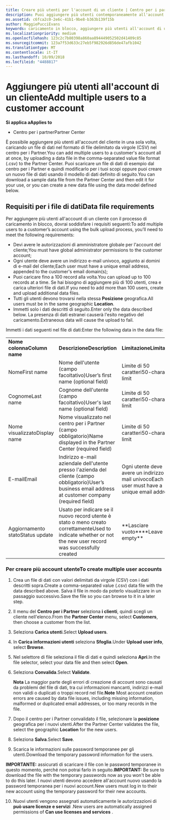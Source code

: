 ```yaml
---
title: Creare più utenti per l'account di un cliente | Centro per i partner
description: Puoi aggiungere più utenti contemporaneamente all'account di un cliente caricando un file di dati con valori delimitati da virgole (CSV) nel Centro per i partner.
ms.assetid: c6fca2c0-2e6c-41b1-9be8-b363b139f15b
author: MaggiePucciEvans
keywords: caricamento in blocco, aggiungere più utenti all'account di un cliente, aggiungere gli utenti di un cliente, caricamento in blocco degli utenti di un cliente, account del cliente, utenti del cliente, utenti
ms.localizationpriority: medium
ms.openlocfilehash: 123c2c7b80398a860aa894449052502d41409c85
ms.sourcegitcommit: 123a7f53d633c27eb5f982926d856de47afb1042
ms.translationtype: MT
ms.contentlocale: it-IT
ms.lasthandoff: 10/09/2018
ms.locfileid: "4488817"
---
```

# <a name="add-multiple-users-to-a-customer-account"></a><span data-ttu-id="6f674-104">Aggiungere più utenti all'account di un cliente</span><span class="sxs-lookup"><span data-stu-id="6f674-104">Add multiple users to a customer account</span></span>

**<span data-ttu-id="6f674-105">Si applica a</span><span class="sxs-lookup"><span data-stu-id="6f674-105">Applies to</span></span>**

-  <span data-ttu-id="6f674-106">Centro per i partner</span><span class="sxs-lookup"><span data-stu-id="6f674-106">Partner Center</span></span>

<span data-ttu-id="6f674-107">È possibile aggiungere più utenti all'account del cliente in una sola volta, caricando un file di dati nel formato di file delimitato da virgole (CSV) nel centro per i Partner.</span><span class="sxs-lookup"><span data-stu-id="6f674-107">You can add multiple users to a customer's account all at once, by uploading a data file in the comma-separated value file format (.csv) to the Partner Center.</span></span> <span data-ttu-id="6f674-108">Puoi scaricare un file di dati di esempio dal centro per i Partner e quindi modificarlo per i tuoi scopi oppure puoi creare un nuovo file di dati usando il modello di dati definito di seguito.</span><span class="sxs-lookup"><span data-stu-id="6f674-108">You can download a sample data file from the Partner Center and then edit it for your use, or you can create a new data file using the data model defined below.</span></span>

## <a href="" id="creatingtheimportcsvfile"></a><span data-ttu-id="6f674-109">Requisiti per i file di dati</span><span class="sxs-lookup"><span data-stu-id="6f674-109">Data file requirements</span></span>


<span data-ttu-id="6f674-110">Per aggiungere più utenti all'account di un cliente con il processo di caricamento in blocco, dovrai soddisfare i requisiti seguenti:</span><span class="sxs-lookup"><span data-stu-id="6f674-110">To add multiple users to a customer’s account using the bulk upload process, you’ll need to meet the following requirements:</span></span>

-   <span data-ttu-id="6f674-111">Devi avere le autorizzazioni di amministratore globale per l'account del cliente;</span><span class="sxs-lookup"><span data-stu-id="6f674-111">You must have global administrator permissions to the customer account;</span></span>
-   <span data-ttu-id="6f674-112">Ogni utente deve avere un indirizzo e-mail univoco, aggiunto ai domini di e-mail del cliente;</span><span class="sxs-lookup"><span data-stu-id="6f674-112">Each user must have a unique email address, appended to the customer's email domain(s);</span></span>
-   <span data-ttu-id="6f674-113">Puoi caricare fino a 100 record alla volta.</span><span class="sxs-lookup"><span data-stu-id="6f674-113">You can upload up to 100 records at a time.</span></span> <span data-ttu-id="6f674-114">Se hai bisogno di aggiungere più di 100 utenti, crea e carica ulteriori file di dati.</span><span class="sxs-lookup"><span data-stu-id="6f674-114">If you need to add more than 100 users, create and upload additional data files.</span></span>
-   <span data-ttu-id="6f674-115">Tutti gli utenti devono trovarsi nella stessa **Posizione** geografica.</span><span class="sxs-lookup"><span data-stu-id="6f674-115">All users must be in the same geographic **Location**.</span></span>
-   <span data-ttu-id="6f674-116">Immetti solo i dati descritti di seguito.</span><span class="sxs-lookup"><span data-stu-id="6f674-116">Enter only the data described below.</span></span> <span data-ttu-id="6f674-117">La presenza di dati estranei causerà l'esito negativo del caricamento.</span><span class="sxs-lookup"><span data-stu-id="6f674-117">Extraneous data will cause the upload to fail.</span></span>

<span data-ttu-id="6f674-118">Immetti i dati seguenti nel file di dati:</span><span class="sxs-lookup"><span data-stu-id="6f674-118">Enter the following data in the data file:</span></span>

|                 |                                                                              |                                            |
|-----------------|------------------------------------------------------------------------------|--------------------------------------------|
| **<span data-ttu-id="6f674-119">Nome colonna</span><span class="sxs-lookup"><span data-stu-id="6f674-119">Column name</span></span>** | **<span data-ttu-id="6f674-120">Descrizione</span><span class="sxs-lookup"><span data-stu-id="6f674-120">Description</span></span>**                                                              | **<span data-ttu-id="6f674-121">Limitazione</span><span class="sxs-lookup"><span data-stu-id="6f674-121">Limitation</span></span>**                             |
| <span data-ttu-id="6f674-122">Nome</span><span class="sxs-lookup"><span data-stu-id="6f674-122">First name</span></span>      | <span data-ttu-id="6f674-123">Nome dell'utente (campo facoltativo)</span><span class="sxs-lookup"><span data-stu-id="6f674-123">User’s first name (optional field)</span></span>                                           | <span data-ttu-id="6f674-124">Limite di 50 caratteri</span><span class="sxs-lookup"><span data-stu-id="6f674-124">50-character limit</span></span>                         |
| <span data-ttu-id="6f674-125">Cognome</span><span class="sxs-lookup"><span data-stu-id="6f674-125">Last name</span></span>       | <span data-ttu-id="6f674-126">Cognome dell'utente (campo facoltativo)</span><span class="sxs-lookup"><span data-stu-id="6f674-126">User's last name (optional field)</span></span>                                            | <span data-ttu-id="6f674-127">Limite di 50 caratteri</span><span class="sxs-lookup"><span data-stu-id="6f674-127">50-character limit</span></span>                         |
| <span data-ttu-id="6f674-128">Nome visualizzato</span><span class="sxs-lookup"><span data-stu-id="6f674-128">Display name</span></span>    | <span data-ttu-id="6f674-129">Nome visualizzato nel centro per i Partner (campo obbligatorio)</span><span class="sxs-lookup"><span data-stu-id="6f674-129">Name displayed in the Partner Center (required field)</span></span>                            | <span data-ttu-id="6f674-130">Limite di 50 caratteri</span><span class="sxs-lookup"><span data-stu-id="6f674-130">50-character limit</span></span>                         |
| <span data-ttu-id="6f674-131">E-mail</span><span class="sxs-lookup"><span data-stu-id="6f674-131">Email</span></span>           | <span data-ttu-id="6f674-132">Indirizzo e-mail aziendale dell'utente presso l'azienda del cliente (campo obbligatorio)</span><span class="sxs-lookup"><span data-stu-id="6f674-132">User’s business email address at customer company (required field)</span></span>           | <span data-ttu-id="6f674-133">Ogni utente deve avere un indirizzo e-mail univoco</span><span class="sxs-lookup"><span data-stu-id="6f674-133">Each user must have a unique email address</span></span> |
| <span data-ttu-id="6f674-134">Aggiornamento stato</span><span class="sxs-lookup"><span data-stu-id="6f674-134">Status update</span></span>   | <span data-ttu-id="6f674-135">Usato per indicare se il nuovo record utente è stato o meno creato correttamente</span><span class="sxs-lookup"><span data-stu-id="6f674-135">Used to indicate whether or not the new user record was successfully created</span></span> | <span data-ttu-id="6f674-136">\*\*Lasciare vuoto\*\*</span><span class="sxs-lookup"><span data-stu-id="6f674-136">\*\*Leave empty\*\*</span></span>                        |

 

### <a href="" id="createmultipleuseraccounts"></a><span data-ttu-id="6f674-137">Per creare più account utente</span><span class="sxs-lookup"><span data-stu-id="6f674-137">To create multiple user accounts</span></span>

<a href="" id="creatingtheaccounts"></a>
1.  <span data-ttu-id="6f674-138">Crea un file di dati con valori delimitati da virgole (CSV) con i dati descritti sopra.</span><span class="sxs-lookup"><span data-stu-id="6f674-138">Create a comma-separated value (.csv) data file with the data described above.</span></span> <span data-ttu-id="6f674-139">Salva il file in modo da poterlo visualizzare in un passaggio successivo.</span><span class="sxs-lookup"><span data-stu-id="6f674-139">Save the file so you can browse to it in a later step.</span></span>
2.  <span data-ttu-id="6f674-140">Il menu del **Centro per i Partner** seleziona **i clienti**, quindi scegli un cliente nell'elenco.</span><span class="sxs-lookup"><span data-stu-id="6f674-140">From the **Partner Center** menu, select **Customers**, then choose a customer from the list.</span></span>
3.  <span data-ttu-id="6f674-141">Seleziona **Carica utenti**.</span><span class="sxs-lookup"><span data-stu-id="6f674-141">Select **Upload users**.</span></span>
4.  <span data-ttu-id="6f674-142">In **Carica informazioni utenti** seleziona **Sfoglia**.</span><span class="sxs-lookup"><span data-stu-id="6f674-142">Under **Upload user info**, select **Browse**.</span></span>
5.  <span data-ttu-id="6f674-143">Nel selettore di file seleziona il file di dati e quindi seleziona **Apri**.</span><span class="sxs-lookup"><span data-stu-id="6f674-143">In the file selector, select your data file and then select **Open**.</span></span>
6.  <span data-ttu-id="6f674-144">Seleziona **Convalida**.</span><span class="sxs-lookup"><span data-stu-id="6f674-144">Select **Validate**.</span></span>

    <span data-ttu-id="6f674-145">**Nota** La maggior parte degli errori di creazione di account sono causati da problemi del file di dati, tra cui informazioni mancanti, indirizzi e-mail non validi o duplicati o troppi record nel file.</span><span class="sxs-lookup"><span data-stu-id="6f674-145">**Note**  Most account creation errors are caused by data file issues, including missing information, malformed or duplicated email addresses, or too many records in the file.</span></span>

7.  <span data-ttu-id="6f674-146">Dopo il centro per i Partner convalidato il file, selezionare la **posizione** geografica per i nuovi utenti.</span><span class="sxs-lookup"><span data-stu-id="6f674-146">After the Partner Center validates the file, select the geographic **Location** for the new users.</span></span>
8.  <span data-ttu-id="6f674-147">Seleziona **Salva**.</span><span class="sxs-lookup"><span data-stu-id="6f674-147">Select **Save**.</span></span>
9.  <span data-ttu-id="6f674-148">Scarica le informazioni sulle password temporanee per gli utenti.</span><span class="sxs-lookup"><span data-stu-id="6f674-148">Download the temporary password information for the users.</span></span>

<span data-ttu-id="6f674-149">**IMPORTANTE:** assicurati di scaricare il file con le password temporanee in questo momento, perché non potrai farlo in seguito.</span><span class="sxs-lookup"><span data-stu-id="6f674-149">**IMPORTANT:** Be sure to download the file with the temporary passwords now as you won't be able to do this later.</span></span> <span data-ttu-id="6f674-150">I nuovi utenti devono accedere all'account nuovo usando la password temporanea per i nuovi account.</span><span class="sxs-lookup"><span data-stu-id="6f674-150">New users must log in to their new account using the temporary password for their new accounts.</span></span>

10. <span data-ttu-id="6f674-151">Nuovi utenti vengono assegnati automaticamente le autorizzazioni di **può usare licenze e servizi** .</span><span class="sxs-lookup"><span data-stu-id="6f674-151">New users are automatically assigned permissions of **Can use licenses and services** .</span></span> 

 

 



